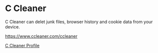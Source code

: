 # C Cleaner

C Cleaner can delet junk files, browser history and cookie data from your device.

https://www.ccleaner.com/ccleaner

[C Cleaner Profile](ccleaner.yaml)
